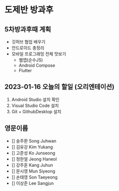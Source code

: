 # 도제반 방과후

## 5차방과후때 계획
- 깃허브 협업 배우기
- 안드로이드 총정리
- 모바일 프로그래밍 전체 맛보기
  - 웹앱(순수JS)
  - Android Compose
  - Flutter

## 2023-01-16 오늘의 할일 (오리엔테이션)
1. Android Studio 설치 확인
2. Visual Studio Code 설치
3. Git + GithubDesktop 설치

## 영문이름
- [] 송주환 Song Juhwan
- [] 김유강 Kim Yukang
- [] 고준성 Ko Junseong
- [] 정한얼 Jeong Haneol
- [] 강주훈 Kang Juhun
- [] 문시영 Mun Siyeong
- [] 손태영 Son Taeyeong
- [] 이상준 Lee Sangjun
